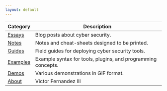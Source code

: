 ```yaml
---
layout: default
---
```


| Category | Description |
|----------|-------------|
| [Essays](/blog/essays) | Blog posts about cyber security. |
| [Notes](/blog/notes) | Notes and cheat-sheets designed to be printed. |
| [Guides](/blog/guides) | Field guides for deploying cyber security tools. |
| [Examples](/blog/examples) | Example syntax for tools, plugins, and programming concepts. |
| [Demos](/blog/demos) | Various demonstrations in GIF format. |
| [About](/blog/about) | Victor Fernandez III |

